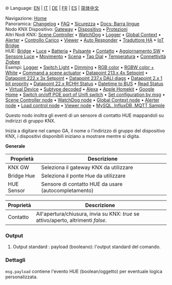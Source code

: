 🌐 Language: [EN](https://supergiovane.github.io/node-red-contrib-knx-ultimate/wiki/HUE%20Contact%20sensor) | [IT](https://supergiovane.github.io/node-red-contrib-knx-ultimate/wiki/it-HUE%20Contact%20sensor) | [DE](https://supergiovane.github.io/node-red-contrib-knx-ultimate/wiki/de-HUE%20Contact%20sensor) | [FR](https://supergiovane.github.io/node-red-contrib-knx-ultimate/wiki/fr-HUE%20Contact%20sensor) | [ES](https://supergiovane.github.io/node-red-contrib-knx-ultimate/wiki/es-HUE%20Contact%20sensor) | [简体中文](https://supergiovane.github.io/node-red-contrib-knx-ultimate/wiki/zh-CN-HUE%20Contact%20sensor)

<!-- NAV START -->
Navigazione: [Home](https://supergiovane.github.io/node-red-contrib-knx-ultimate/wiki/it-Home)  
Panoramica: [Changelog](https://github.com/Supergiovane/node-red-contrib-knx-ultimate/blob/master/CHANGELOG.md) • [FAQ](https://supergiovane.github.io/node-red-contrib-knx-ultimate/wiki/it-FAQ-Troubleshoot) • [Sicurezza](https://supergiovane.github.io/node-red-contrib-knx-ultimate/wiki/it-SECURITY) • [Docs: Barra lingue](https://supergiovane.github.io/node-red-contrib-knx-ultimate/wiki/it-Docs-Language-Bar)  
Nodo KNX Dispositivo: [Gateway](https://supergiovane.github.io/node-red-contrib-knx-ultimate/wiki/it-Gateway-configuration) • [Dispositivo](https://supergiovane.github.io/node-red-contrib-knx-ultimate/wiki/it-Device) • [Protezioni](https://supergiovane.github.io/node-red-contrib-knx-ultimate/wiki/it-Protections)  
Altri Nodi KNX: [Scene Controller](https://supergiovane.github.io/node-red-contrib-knx-ultimate/wiki/it-SceneController-Configuration) • [WatchDog](https://supergiovane.github.io/node-red-contrib-knx-ultimate/wiki/it-WatchDog-Configuration) • [Logger](https://supergiovane.github.io/node-red-contrib-knx-ultimate/wiki/it-Logger-Configuration) • [Global Context](https://supergiovane.github.io/node-red-contrib-knx-ultimate/wiki/it-GlobalVariable) • [Alerter](https://supergiovane.github.io/node-red-contrib-knx-ultimate/wiki/it-Alerter-Configuration) • [Controllo Carico](https://supergiovane.github.io/node-red-contrib-knx-ultimate/wiki/it-LoadControl-Configuration) • [Viewer](https://supergiovane.github.io/node-red-contrib-knx-ultimate/wiki/it-knxUltimateViewer) • [Auto Responder](https://supergiovane.github.io/node-red-contrib-knx-ultimate/wiki/it-KNXAutoResponder) • [Traduttore HA](https://supergiovane.github.io/node-red-contrib-knx-ultimate/wiki/it-HATranslator) • [IoT Bridge](https://supergiovane.github.io/node-red-contrib-knx-ultimate/wiki/it-IoT-Bridge-Configuration)  
HUE: [Bridge](https://supergiovane.github.io/node-red-contrib-knx-ultimate/wiki/it-HUE%20Bridge%20configuration) • [Luce](https://supergiovane.github.io/node-red-contrib-knx-ultimate/wiki/it-HUE%20Light) • [Batteria](https://supergiovane.github.io/node-red-contrib-knx-ultimate/wiki/it-HUE%20Battery) • [Pulsante](https://supergiovane.github.io/node-red-contrib-knx-ultimate/wiki/it-HUE%20Button) • [Contatto](https://supergiovane.github.io/node-red-contrib-knx-ultimate/wiki/it-HUE%20Contact%20sensor) • [Aggiornamento SW](https://supergiovane.github.io/node-red-contrib-knx-ultimate/wiki/it-HUE%20Device%20software%20update) • [Sensore Luce](https://supergiovane.github.io/node-red-contrib-knx-ultimate/wiki/it-HUE%20Light%20sensor) • [Movimento](https://supergiovane.github.io/node-red-contrib-knx-ultimate/wiki/it-HUE%20Motion) • [Scena](https://supergiovane.github.io/node-red-contrib-knx-ultimate/wiki/it-HUE%20Scene) • [Tap Dial](https://supergiovane.github.io/node-red-contrib-knx-ultimate/wiki/it-HUE%20Tapdial) • [Temperatura](https://supergiovane.github.io/node-red-contrib-knx-ultimate/wiki/it-HUE%20Temperature%20sensor) • [Connettività Zigbee](https://supergiovane.github.io/node-red-contrib-knx-ultimate/wiki/it-HUE%20Zigbee%20connectivity)  
Esempi: [Logger](https://supergiovane.github.io/node-red-contrib-knx-ultimate/wiki/it-Logger-Sample) • [Switch Light](https://supergiovane.github.io/node-red-contrib-knx-ultimate/wiki/-Sample---Switch-light) • [Dimming](https://supergiovane.github.io/node-red-contrib-knx-ultimate/wiki/-Sample---Dimming) • [RGB color](https://supergiovane.github.io/node-red-contrib-knx-ultimate/wiki/-Sample---RGB-Color) • [RGBW color + White](https://supergiovane.github.io/node-red-contrib-knx-ultimate/wiki/-Sample---RGBW-Color-plus-White) • [Command a scene actuator](https://supergiovane.github.io/node-red-contrib-knx-ultimate/wiki/-Sample---Control-a-scene-actuator) • [Datapoint 213.x 4x Setpoint](https://supergiovane.github.io/node-red-contrib-knx-ultimate/wiki/-Sample---DPT213) • [Datapoint 222.x 3x Setpoint](https://supergiovane.github.io/node-red-contrib-knx-ultimate/wiki/-Sample---DPT222) • [Datapoint 237.x DALI diags](https://supergiovane.github.io/node-red-contrib-knx-ultimate/wiki/-Sample---DPT237) • [Datapoint 2.x 1 bit proprity](https://supergiovane.github.io/node-red-contrib-knx-ultimate/wiki/-Sample---DPT2) • [Datapoint 22.x RCHH Status](https://supergiovane.github.io/node-red-contrib-knx-ultimate/wiki/-Sample---DPT22) • [Datetime to BUS](https://supergiovane.github.io/node-red-contrib-knx-ultimate/wiki/-Sample---DateTime-to-BUS) • [Read Status](https://supergiovane.github.io/node-red-contrib-knx-ultimate/wiki/-Sample---Read-value-from-Device) • [Virtual Device](https://supergiovane.github.io/node-red-contrib-knx-ultimate/wiki/-Sample---Virtual-Device) • [Subtype decoded](https://supergiovane.github.io/node-red-contrib-knx-ultimate/wiki/-Sample---Subtype) • [Alexa](https://supergiovane.github.io/node-red-contrib-knx-ultimate/wiki/-Sample---Alexa) • [Apple Homekit](https://supergiovane.github.io/node-red-contrib-knx-ultimate/wiki/-Sample---Apple-Homekit) • [Google Home](https://supergiovane.github.io/node-red-contrib-knx-ultimate/wiki/-Sample---Google-Assistant) • [Switch on/off POE port of Unifi switch](https://supergiovane.github.io/node-red-contrib-knx-ultimate/wiki/-Sample---UnifiPOE) • [Set configuration by msg](https://supergiovane.github.io/node-red-contrib-knx-ultimate/wiki/-Sample-setConfig) • [Scene Controller node](https://supergiovane.github.io/node-red-contrib-knx-ultimate/wiki/Sample-Scene-Node) • [WatchDog node](https://supergiovane.github.io/node-red-contrib-knx-ultimate/wiki/-Sample---WatchDog) • [Global Context node](https://supergiovane.github.io/node-red-contrib-knx-ultimate/wiki/SampleGlobalContextNode) • [Alerter node](https://supergiovane.github.io/node-red-contrib-knx-ultimate/wiki/SampleAlerter) • [Load control node](https://supergiovane.github.io/node-red-contrib-knx-ultimate/wiki/SampleLoadControl) • [Viewer node](https://supergiovane.github.io/node-red-contrib-knx-ultimate/wiki/knxUltimateViewer) • [MySQL, InfluxDB, MQTT Sample](https://supergiovane.github.io/node-red-contrib-knx-ultimate/wiki/Sample-KNX2MQTT-KNX2MySQL-KNX2InfluxDB)
<!-- NAV END -->

Questo nodo inoltra gli eventi di un sensore di contatto HUE mappandoli su indirizzi di gruppo KNX.

Inizia a digitare nel campo GA, il nome o l'indirizzo di gruppo del dispositivo KNX, i dispositivi disponibili iniziano a mostrare mentre si digita.

**Generale**

| Proprietà | Descrizione |
|-|-|
|KNX GW |Seleziona il gateway KNX da utilizzare |
|Bridge Hue |Seleziona il ponte Hue da utilizzare |
| HUE Sensor | Sensore di contatto HUE da usare (autocompletamento) |

|Proprietà |Descrizione |
|-------- |-------------------------------------------------------------------------------------------------------------------------------------- |
| Contatto | All'apertura/chiusura, invia su KNX: _true_ se attivo/aperto, altrimenti _false_. |

### Output

1. Output standard
   : payload (booleano): l'output standard del comando.

### Dettagli

`msg.payload` contiene l'evento HUE (boolean/oggetto) per eventuale logica personalizzata.
